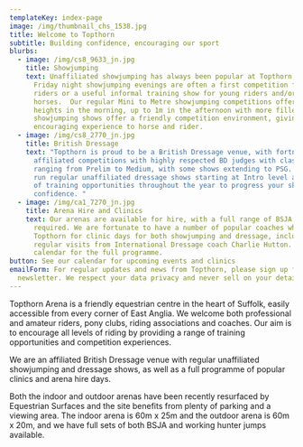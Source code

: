 ```yaml
---
templateKey: index-page
image: /img/thumbnail_chs_1538.jpg
title: Welcome to Topthorn
subtitle: Building confidence, encouraging our sport
blurbs:
  - image: /img/cs8_9633_jn.jpg
    title: Showjumping
    text: Unaffiliated showjumping has always been popular at Topthorn, and our
      Friday night showjumping evenings are often a first competition for local
      riders or a useful informal training show for young riders and/or
      horses.  Our regular Mini to Metre showjumping competitions offer smaller
      heights in the morning, up to 1m in the afternoon with more fillers. Our
      showjumping shows offer a friendly competition environment, giving an
      encouraging experience to horse and rider.
  - image: /img/cs8_2770_jn.jpg
    title: British Dressage
    text: "Topthorn is proud to be a British Dressage venue, with fortnightly
      affiliated competitions with highly respected BD judges with classes
      ranging from Prelim to Medium, with some shows extending to PSG. We also
      run regular unaffiliated dressage shows starting at Intro level and plenty
      of training opportunities throughout the year to progress your skills and
      confidence. "
  - image: /img/ca1_7270_jn.jpg
    title: Arena Hire and Clinics
    text: Our arenas are available for hire, with a full range of BSJA show jumps if
      required. We are fortunate to have a number of popular coaches who use
      Topthorn for clinic days for both showjumping and dressage, including
      regular visits from International Dressage coach Charlie Hutton. See our
      calendar for the full programme.
button: See our calendar for upcoming events and clinics
emailForm: For regular updates and news from Topthorn, please sign up for our
  newsletter. We respect your data privacy and never sell on your details.
---
```

Topthorn Arena is a friendly equestrian centre in the heart of Suffolk, easily accessible from every corner of East Anglia. We welcome both professional and amateur riders, pony clubs, riding associations and coaches. Our aim is to encourage all levels of riding by providing a range of training opportunities and competition experiences.

We are an affiliated British Dressage venue with regular unaffiliated showjumping and dressage shows, as well as a full programme of popular clinics and arena hire days.

Both the indoor and outdoor arenas have been recently resurfaced by Equestrian Surfaces and the site benefits from plenty of parking and a viewing area. The indoor arena is 60m x 25m and the outdoor arena is 60m x 20m, and we have full sets of both BSJA and working hunter jumps available.
